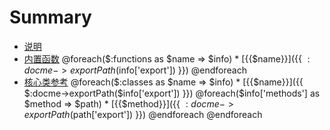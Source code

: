 # Summary

* [说明](README.md)
* [内置函数](functions/README.md)
@foreach($:functions as $name => $info)    * [{{$name}}]({{ $:docme->exportPath($info['export']) }}) 
@endforeach
* [核心类参考](classes/README.md)
@foreach($:classes as $name => $info)    * [{{$name}}]({{ $:docme->exportPath($info['export']) }})
@foreach($info['methods'] as $method => $path)        * [{{$method}}]({{ $:docme->exportPath($path['export']) }})
@endforeach
@endforeach
